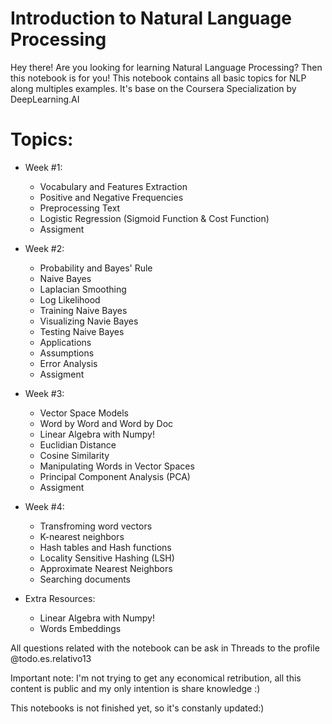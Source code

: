 # Introduction to Natural Language Processing
Hey there! Are you looking for learning Natural Language Processing? Then this notebook is for you!  This notebook contains all basic topics for NLP along multiples examples. It's base on the Coursera Specialization by DeepLearning.AI

# Topics:
* Week #1: 
  * Vocabulary and Features Extraction
  * Positive and Negative Frequencies
  * Preprocessing Text
  * Logistic Regression (Sigmoid Function & Cost Function)
  * Assigment

* Week #2:
  * Probability and Bayes' Rule
  * Naive Bayes
  * Laplacian Smoothing
  * Log Likelihood
  * Training Naive Bayes
  * Visualizing Navie Bayes
  * Testing Naive Bayes
  * Applications
  * Assumptions
  * Error Analysis
  * Assigment

* Week #3:
  * Vector Space Models
  * Word by Word and Word by Doc
  * Linear Algebra with Numpy!
  * Euclidian Distance
  * Cosine Similarity
  * Manipulating Words in Vector Spaces
  * Principal Component Analysis (PCA)
  * Assigment

* Week #4:
  * Transfroming word vectors
  * K-nearest neighbors
  * Hash tables and Hash functions
  * Locality Sensitive Hashing (LSH)
  * Approximate Nearest Neighbors
  * Searching documents
 
* Extra Resources:
  * Linear Algebra with Numpy!
  * Words Embeddings

All questions related with the notebook can be ask in Threads to the profile @todo.es.relativo13

Important note: I'm not trying to get any economical retribution, all this content is public and my only intention is share knowledge :)


This notebooks is not finished yet, so it's constanly updated:)
